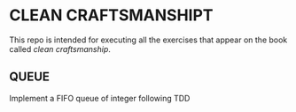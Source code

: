 # CLEAN CRAFTSMANSHIPT

This repo is intended for executing all the exercises that appear on the book called _clean craftsmanship_.

## QUEUE

Implement a FIFO queue of integer following TDD
